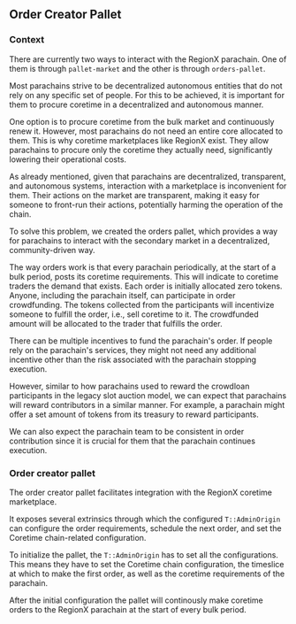 ## Order Creator Pallet

### Context

There are currently two ways to interact with the RegionX parachain. One of them is through `pallet-market` and the other is through `orders-pallet`.

Most parachains strive to be decentralized autonomous entities that do not rely on any specific set of people. For this to be achieved, it is important for them to procure coretime in a decentralized and autonomous manner. 

One option is to procure coretime from the bulk market and continuously renew it. However, most parachains do not need an entire core allocated to them.  This is why coretime marketplaces like RegionX exist. They allow parachains to procure only the coretime they actually need, significantly lowering their operational costs.

As already mentioned, given that parachains are decentralized, transparent, and autonomous systems, interaction with a marketplace is inconvenient for them. Their actions on the market are transparent, making it easy for someone to front-run their actions, potentially harming the operation of the chain.

To solve this problem, we created the orders pallet, which provides a way for parachains to interact with the secondary market in a decentralized, community-driven way.

The way orders work is that every parachain periodically, at the start of a bulk period, posts its coretime requirements. This will indicate to coretime traders the demand that exists. Each order is initially allocated zero tokens. Anyone, including the parachain itself, can participate in order crowdfunding. The tokens collected from the participants will incentivize someone to fulfill the order, i.e., sell coretime to it. The crowdfunded amount will be allocated to the trader that fulfills the order.

There can be multiple incentives to fund the parachain's order. If people rely on the parachain's services, they might not need any additional incentive other than the risk associated with the parachain stopping execution. 

However, similar to how parachains used to reward the crowdloan participants in the legacy slot auction model, we can expect that parachains will reward contributors in a similar manner. For example, a parachain might offer a set amount of tokens from its treasury to reward participants.

We can also expect the parachain team to be consistent in order contribution since it is crucial for them that the parachain continues execution.

### Order creator pallet

The order creator pallet facilitates integration with the RegionX coretime marketplace.

It exposes several extrinsics through which the configured `T::AdminOrigin` can configure the order requirements, schedule the next order, and set the Coretime chain-related configuration.

To initialize the pallet, the `T::AdminOrigin` has to set all the configurations. This means they have to set the Coretime chain configuration, the timeslice at which to make the first order, as well as the coretime requirements of the parachain.

After the initial configuration the pallet will continously make coretime orders to the RegionX parachain at the start of every bulk period.
